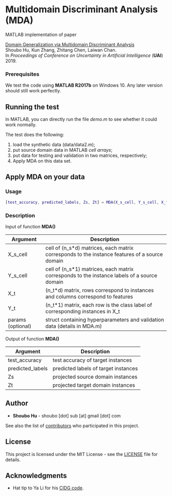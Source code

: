 # Multidomain Discriminant Analysis (MDA)

MATLAB implementation of paper

[Domain Generalization via Multidomain Discriminant Analysis](http://papers.nips.cc/paper/7767-causal-inference-and-mechanism-clustering-of-a-mixture-of-additive-noise-models)  
Shoubo Hu, Kun Zhang, Zhitang Chen, Laiwan Chan.  
In *Proceedings of Conference on Uncertainty in Artificial Intelligence* (**UAI**) 2019.

### Prerequisites

We test the code using **MATLAB R2017b** on Windows 10. Any later version should still work perfectly.

## Running the test

In MATLAB, you can directly run the file *demo.m* to see whether it could work normally.

The test does the following:

1. load the synthetic data (data/data2.m);
1. put source domain data in MATLAB *cell arrays*;
1. put data for testing and validation in two matrices, respectively;
1. Apply MDA on this data set.


## Apply **MDA** on your data

### Usage

```Matlab
[test_accuracy, predicted_labels, Zs, Zt] = MDA(X_s_cell, Y_s_cell, X_t, Y_t, params)
```

### Description

Input of function **MDA()**

| Argument  | Description  |
|---|---|
|X_s_cell | cell of (n_s*d) matrices, each matrix corresponds to the instance features of a source domain|
|Y_s_cell | cell of (n_s*1) matrices, each matrix corresponds to the instance labels of a source domain |
|X_t |(n_t*d) matrix, rows correspond to instances and columns correspond to features |
|Y_t|(n_t*1) matrix, each row is the class label of corresponding instances in X_t |
|params (optional)|struct containing hyperparameters and validation data (details in MDA.m)|

Output of function **MDA()**

| Argument  | Description  |
|---|---|
|test_accuracy | test accuracy of target instances |
|predicted_labels|predicted labels of target instances|
|Zs|projected source domain instances|
|Zt|projected target domain instances|

## Author

* **Shoubo Hu** - shoubo [dot] sub [at] gmail [dot] com

See also the list of [contributors](https://github.com/amber0309/Multidomain-Discriminant-Analysis/graphs/contributors) who participated in this project.

## License

This project is licensed under the MIT License - see the [LICENSE](LICENSE) file for details.

## Acknowledgments

* Hat tip to Ya Li for his [CIDG code](https://mingming-gong.github.io/papers/CIDG.zip).
